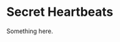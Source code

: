 [title]: # (Secret Heartbeats)
[tags]: # (XXX)
[priority]: # (1800)
# Secret Heartbeats
Something here.
